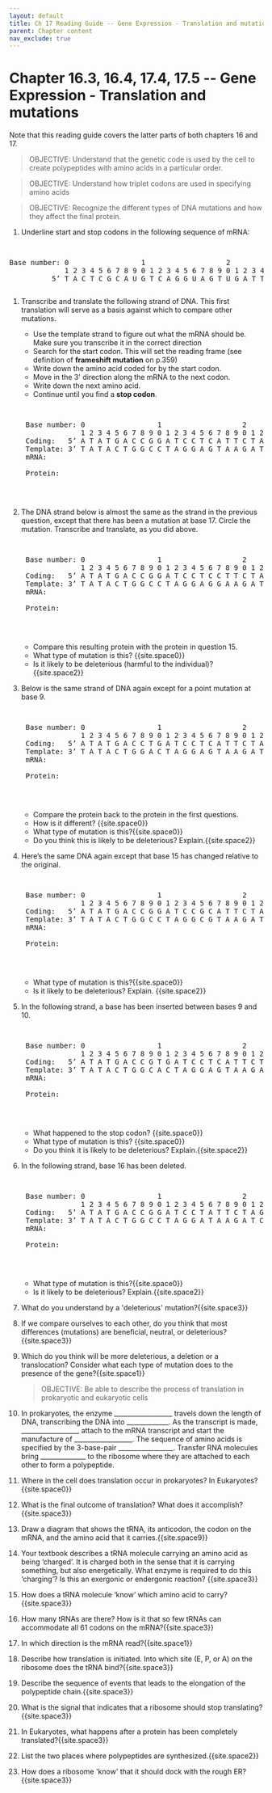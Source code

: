 ```yaml
---
layout: default
title: Ch 17 Reading Guide -- Gene Expression - Translation and mutations
parent: Chapter content
nav_exclude: true
---
```



# Chapter 16.3, 16.4, 17.4, 17.5 -- Gene Expression - Translation and mutations

Note that this reading guide covers the latter parts of both chapters 16 and 17.

> OBJECTIVE: Understand that the genetic code is used by the cell to create polypeptides with amino acids in a particular order.

> OBJECTIVE: Understand how triplet codons are used in specifying amino acids

> OBJECTIVE: Recognize the different types of DNA mutations and how they affect the final protein.

1. Underline start and stop codons in the following sequence of mRNA:

<pre><p class="dna">
Base number: 0                 1                   2
             1 2 3 4 5 6 7 8 9 0 1 2 3 4 5 6 7 8 9 0 1 2 3 4 5
          5’ T A C T C G C A U G T C A G G U A G T U G A T T C 3’
</p></pre>

1. Transcribe and translate the following strand of DNA. This first translation will serve as a basis against which to compare other mutations.
    * Use the template strand to figure out what the mRNA should be. Make sure you transcribe it in the correct direction
    * Search for the start codon. This will set the reading frame (see definition of **frameshift mutation** on p.359)
    * Write down the amino acid coded for by the start codon.
    * Move in the 3' direction along the mRNA to the next codon.
    * Write down the next amino acid.
    * Continue until you find a **stop codon**.

    <pre><p class="dna">
    Base number: 0                 1                   2
                 1 2 3 4 5 6 7 8 9 0 1 2 3 4 5 6 7 8 9 0 1 2 3 4 5 6 7
    Coding:   5’ A T A T G A C C G G A T C C T C A T T C T A G A T T G 3’
    Template: 3’ T A T A C T G G C C T A G G A G T A A G A T C T A A C 5’
    mRNA:

    Protein:

    </p></pre>

1. The DNA strand below is almost the same as the strand in the previous question, except that there has been a mutation at base 17. Circle the mutation. Transcribe and translate, as you did above.

    <pre><p class="dna">
    Base number: 0                 1                   2
                 1 2 3 4 5 6 7 8 9 0 1 2 3 4 5 6 7 8 9 0 1 2 3 4 5 6 7
    Coding:   5’ A T A T G A C C G G A T C C T C C T T C T A G A T T G 3’
    Template: 3’ T A T A C T G G C C T A G G A G G A A G A T C T A A C 5’
    mRNA:

    Protein:

    </p></pre>

    * Compare this resulting protein with the protein in question 15.
    * What type of mutation is this? {{site.space0}}
    * Is it likely to be deleterious (harmful to the individual)? {{site.space2}}
2. Below is the same strand of DNA again except for a point mutation at base 9.

    <pre><p class="dna">
    Base number: 0                 1                   2
                 1 2 3 4 5 6 7 8 9 0 1 2 3 4 5 6 7 8 9 0 1 2 3 4 5 6 7
    Coding:   5’ A T A T G A C C T G A T C C T C A T T C T A G A T T G 3’
    Template: 3’ T A T A C T G G A C T A G G A G T A A G A T C T A A C 5’
    mRNA:

    Protein:         

    </p></pre>

    * Compare the protein back to the protein in the first questions.
    * How is it different? {{site.space0}}
    * What type of mutation is this?{{site.space0}}
    * Do you think this is likely to be deleterious? Explain.{{site.space2}}
3. Here’s the same DNA again except that base 15 has changed relative to the original.

    <pre><p class="dna">
    Base number: 0                 1                   2
                 1 2 3 4 5 6 7 8 9 0 1 2 3 4 5 6 7 8 9 0 1 2 3 4 5 6 7
    Coding:   5’ A T A T G A C C G G A T C C G C A T T C T A G A T T G 3’
    Template: 3’ T A T A C T G G C C T A G G C G T A A G A T C T A A C 5’
    mRNA:

    Protein:

    </p></pre>

    * What type of mutation is this?{{site.space0}}
    * Is it likely to be deleterious? Explain. {{site.space2}}
4. In the following strand, a base has been inserted between bases 9 and 10.

    <pre><p class="dna">
    Base number: 0                 1                   2
                 1 2 3 4 5 6 7 8 9 0 1 2 3 4 5 6 7 8 9 0 1 2 3 4 5 6 7 8
    Coding:   5’ A T A T G A C C G T G A T C C T C A T T C T A G A T T G 3’
    Template: 3’ T A T A C T G G C A C T A G G A G T A A G A T C T A A C 5’
    mRNA:        

    Protein:

    </p></pre>        
    * What happened to the stop codon? {{site.space0}}
    * What type of mutation is this? {{site.space0}}
    * Do you think it is likely to be deleterious? Explain.{{site.space2}}
5. In the following strand, base 16 has been deleted.

    <pre><p class="dna">
    Base number: 0                 1                   2
                 1 2 3 4 5 6 7 8 9 0 1 2 3 4 5 6 7 8 9 0 1 2 3 4 5 6
    Coding:   5’ A T A T G A C C G G A T C C T A T T C T A G A T T G 3’
    Template: 3’ T A T A C T G G C C T A G G A T A A G A T C T A A C 5’
    mRNA:        

    Protein:

    </p></pre>
    * What type of mutation is this?{{site.space0}}
    * Is it likely to be deleterious? Explain.{{site.space2}}

1. What do you understand by a 'deleterious' mutation?{{site.space3}}
1. If we compare ourselves to each other, do you think that most differences (mutations) are beneficial, neutral, or deleterious?{{site.space3}}
1. Which do you think will be more deleterious, a deletion or a translocation? Consider what each type of mutation does to the presence of the gene?{{site.space1}}

    > OBJECTIVE: Be able to describe the process of translation in prokaryotic and eukaryotic cells

1. In prokaryotes, the enzyme \_\_\_\_\_\_\_\_\_\_\_\_\_\_\_\_\_\_ travels down the length of DNA, transcribing the DNA into \_\_\_\_\_\_\_\_\_\_\_\_\_. As the transcript is made, \_\_\_\_\_\_\_\_\_\_\_\_\_\_\_\_\_\_ attach to the mRNA transcript and start the manufacture of \_\_\_\_\_\_\_\_\_\_\_\_\_\_\_\_\_\_. The sequence of amino acids is specified by the 3-base-pair  \_\_\_\_\_\_\_\_\_\_\_\_\_\_\_\_\_. Transfer RNA molecules bring \_\_\_\_\_\_\_\_\_\_\_\_\_\_ to the ribosome where they are attached to each other to form a polypeptide.
2. Where in the cell does translation occur in prokaryotes? In Eukaryotes?{{site.space0}}
2. What is the final outcome of translation? What does it accomplish?{{site.space3}}
3. Draw a diagram that shows the tRNA, its anticodon, the codon on the mRNA, and the amino acid that it carries.{{site.space9}}
4. Your textbook describes a tRNA molecule carrying an amino acid as being ‘charged’. It is charged both in the sense that it is carrying something, but also energetically. What enzyme is required to do this ‘charging’? Is this an exergonic or endergonic reaction? {{site.space3}}
4. How does a tRNA molecule ‘know’ which amino acid to carry?{{site.space3}}
5. How many tRNAs are there? How is it that so few tRNAs can accommodate all 61 codons on the mRNA?{{site.space3}}
6. In which direction is the mRNA read?{{site.space1}}
7. Describe how translation is initiated. Into which site (E, P, or A) on the ribosome does the tRNA bind?{{site.space3}}
8. Describe the sequence of events that leads to the elongation of the polypeptide chain.{{site.space3}}
9. What is the signal that indicates that a ribosome should stop translating?{{site.space3}}
10. In Eukaryotes, what happens after a protein has been completely translated?{{site.space3}}
11. List the two places where polypeptides are synthesized.{{site.space2}}
12. How does a ribosome 'know' that it should dock with the rough ER?{{site.space3}}
